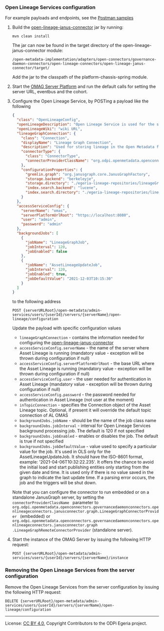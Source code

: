 <!-- SPDX-License-Identifier: CC-BY-4.0 -->
<!-- Copyright Contributors to the ODPi Egeria project. -->
### Open Lineage Services configuration

For example payloads and endpoints, see the [Postman samples](../samples/OLS.postman_collection.json) 


1. Build the 
[open-lineage-janus-connector](../../../../adapters/open-connectors/governance-daemon-connectors/open-lineage-connectors/open-lineage-janus-connector/README.md) jar by running:

    ```
    mvn clean install
    ```

    The jar can now be found in the target directory of the open-lineage-janus-connector module:

    ```
    /open-metadata-implementation/adapters/open-connectors/governance-daemon-connectors/open-lineage-connectors/open-lineage-janus-connector/target/
    ```

    Add the jar to the classpath of the platform-chassis-spring module.

2. Start the [OMAG Server Platform](https://egeria-project.org/education/tutorials/omag-server-tutorial/overview/) and run the default calls for
 setting the server URL, eventbus and the cohort.

3. Configure the Open Lineage Service, by POSTing a payload like the following
 
    ```json
    {
      "class": "OpenLineageConfig",
      "openLineageDescription": "Open Lineage Service is used for the storage and querying of lineage",
      "openLineageWiki": "wiki URL",
      "lineageGraphConnection": {
        "class": "Connection",
        "displayName": "Lineage Graph Connection",
        "description": "Used for storing lineage in the Open Metadata format",
        "connectorType": {
          "class": "ConnectorType",
          "connectorProviderClassName": "org.odpi.openmetadata.openconnectors.governancedaemonconnectors.openlineageconnectors.janusconnector.graph.LineageGraphConnectorProvider"
        },
        "configurationProperties": {
          "gremlin.graph": "org.janusgraph.core.JanusGraphFactory",
          "storage.backend": "berkeleyje",
          "storage.directory": "./egeria-lineage-repositories/lineageGraph/berkeley",
          "index.search.backend": "lucene",
          "index.search.directory": "./egeria-lineage-repositories/lineageGraph/searchindex"
        }
      },
      "accessServiceConfig": {
        "serverName": "omas",
        "serverPlatformUrlRoot": "https://localhost:8080",
        "user": "admin",
        "password": "admin"
      },
      "backgroundJobs": [
        {
          "jobName": "LineageGraphJob",
          "jobInterval": 120,
          "jobEnabled": false
        }, 
        {
          "jobName": "AssetLineageUpdateJob",
          "jobInterval": 120,
          "jobEnabled": true,
          "jobDefaultValue": "2021-12-03T10:15:30"
        }
      ]
   }
    ```
    to the following address

    ```
    POST {serverURLRoot}/open-metadata/admin-services/users/{userId}/servers/{serverName}/open-lineage/configuration
    ```

    Update the payload with specific configuration values
    - `lineageGraphConnection` - contains the information needed for configuring the 
    [open-lineage-janus-connector](../../../../adapters/open-connectors/governance-daemon-connectors/open-lineage-connectors/open-lineage-janus-connector/README.md)
    - `accessServiceConfig.serverName` - the name of the server where Asset Lineage is running (mandatory value - exception will be thrown during configuration if null)
    - `accessServiceConfig.serverPlatformUrlRoot` - the base URL where the Asset Lineage is running (mandatory value - exception will be thrown during configuration if null)
    - `accessServiceConfig.user` - the user needed for authentication in Asset Lineage (mandatory value - exception will be thrown during configuration if null)
    - `accessServiceConfig.password` - the password needed for authentication in Asset Lineage (not user at the moment)
    - `inTopicConnection` - specifies the Connection object of the Asset Lineage topic. Optional, if present it will override the default topic connection of AL OMAS
    - `backgroundJobs.jobName` - should be the name of the job class name
    - `backgroundJobs.jobInterval` - interval for Open Lineage Services background processing job. The default is 120 if not specified
    - `backgroundJobs.jobEnabled` - enables or disables the job. The default is true if not specified
    - `backgroundJobs.jobDefaultValue` - value used to specify a particular value for the job. It's used in OLS only for the AssetLineageUpdateJob. It should have the ISO-8601 format, example: '2021-04-06T10:32:22.235'. It offers the chance to avoid the initial load and start publishing entities only starting from the given date and time. It is used only if there is no value saved in the graph to indicate the last update time. If a parsing error occurs, the job and the triggers will be shut down.  

    Note that you can configure the connector to run embedded or on a standalone JanusGraph server, by setting the `connectorProviderClassName
    ` parameter to 
    `org.odpi.openmetadata.openconnectors.governancedaemonconnectors.openlineageconnectors.janusconnector.graph.LineageGraphConnectorProvider
    ` (embedded) or `org.odpi.openmetadata.openconnectors.governancedaemonconnectors.openlineageconnectors.janusconnector.graph
    .LineageGraphRemoteConnectorProvider`
    (standalone server). 
 
4. Start the instance of the OMAG Server by issuing the following HTTP request:
    
    ```
    POST {serverURLRoot}/open-metadata/admin-services/users/{userId}/servers/{serverName}/instance
    ```

### Removing the Open Lineage Services from the server configuration

Remove the Open Lineage Services from the server configuration by issuing the following HTTP request:
    
```
DELETE {serverURLRoot}/open-metadata/admin-services/users/{userId}/servers/{serverName}/open-lineage/configuration
```

----
License: [CC BY 4.0](https://creativecommons.org/licenses/by/4.0/),
Copyright Contributors to the ODPi Egeria project.